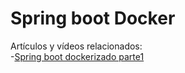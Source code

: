 # Spring boot Docker

Artículos y vídeos relacionados:  
-[Spring boot dockerizado parte1](https://medium.com/@alexandermelian/spring-boot-dockerizado-parte1-6646ccdbf47b)